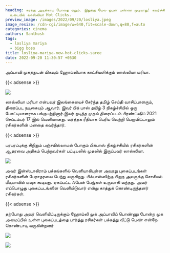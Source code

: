 ```yaml
---
heading: சரக்கு அடிக்காம போதை ஏறும். இதுக்கு மேல ஓபன் பண்ண முடியாது! கவர்ச்சி
  உடையில் லாஸ்லியா Hot Clicks.
preview_image: /images/2022/09/20/losliya.jpeg
image_resize: /cdn-cgi/image/w=640,fit=scale-down,q=80,f=auto
categories: cinema
authors: Santhosh
tags:
  - losliya mariya
  - bigg boss
title: losliya-mariya-new-hot-clicks-saree
date: 2022-09-20 11:30:57 +0530
---
```

அப்பாவி முகத்துடன் மிகவும் ஹோம்லியாக காட்சியளிக்கும் லாஸ்லியா மரியா.

{{< adsense >}}

![](/images/2022/09/20/losliya-mariya-new-hot-clicks-saree66.jpeg)

லாஸ்லியா மரியா என்பவர் இலங்கையைச் சேர்ந்த தமிழ் செய்தி வாசிப்பாளரும், திரைப்பட நடிகையும் ஆவார். இவர் பிக் பாஸ் தமிழ் 3 நிகழ்ச்சியில் ஒரு போட்டியாளராக பங்குபற்றினார்.இவர் நடித்த முதல் திரைப்படம் பிரண்ட்ஷிப் 2021 செப்டம்பர் 17 இல் வெளியானது. வர்த்தக ரீதியாக பெரிய வெற்றி பெறாவிட்டாலும் ரசிகர்களின் மனதை கவர்ந்தார்.

{{< adsense >}}


பரபரப்புக்கு சிறிதும் பஞ்சமில்லாமல் போகும் பிக்பாஸ் நிகழ்ச்சியில் ரசிகர்களின் ஆதரவை அதிகம் பெற்றவர்கள் பட்டியலில் முதலில் இருப்பவர்  லாஸ்லியா.

![](/images/2022/09/20/losliya-mariya-new-hot-clicks-saree6.jpeg)

அவர் இன்ஸ்டாகிராம் பக்கங்களில் வெளியாகியுள்ள அவரது புகைப்படங்கள் ரசிகர்களின் பேராதரவை பெற்று வருகிறது. பிக்பாஸ்ஸிற்கு பிறகு அவருக்கு சோசியல் மீடியாவில் மவுசு கூடியது. ஏகப்பட்ட ஃபேன் பேஜ்கள் உருவாகி வந்தது. அவர் எப்பொழுது புகைப்படங்களை வெளியிடுவார் என்று காத்துக் கொண்டிருந்தனர் ரசிகர்கள்.

{{< adsense >}}


தற்போது அவர் வெளியிட்டிருக்கும் ஹோம்லி லுக் அப்பாவிப் பொண்ணு போன்ற முக அமைப்பில் உள்ள புகைப்படத்தை பார்த்து ரசிகர்கள் பக்கத்து வீட்டு பெண் என்றே கொண்டாடி வருகின்றனர்

![](/images/2022/09/20/losliya-mariya-new-hot-clicks-saree44.jpeg)

![](/images/2022/09/20/losliya-mariya-new-hot-clicks-saree.jpeg)